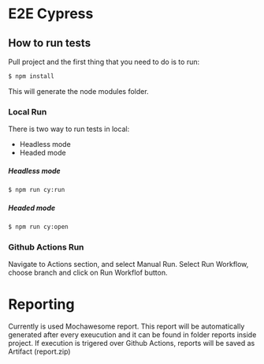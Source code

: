 # E2E Cypress 

## How to run tests

Pull project and the first thing that you need to do is to run:

```sh
$ npm install
```

This will generate the node modules folder.

### Local Run

There is two way to run tests in local:
  - Headless mode
  - Headed mode
  
  ##### Headless mode
  ```sh
$ npm run cy:run
```
  ##### Headed mode
  ```sh
$ npm run cy:open
```

### Github Actions Run

Navigate to Actions section, and select Manual Run. Select Run Workflow, choose branch and click on Run Workflof button. 

# Reporting

Currently is used Mochawesome report. This report will be automatically generated after every exeucution and it can be found in folder reports inside project. If execution is trigered over Github Actions, reports will be saved as Artifact (report.zip)
